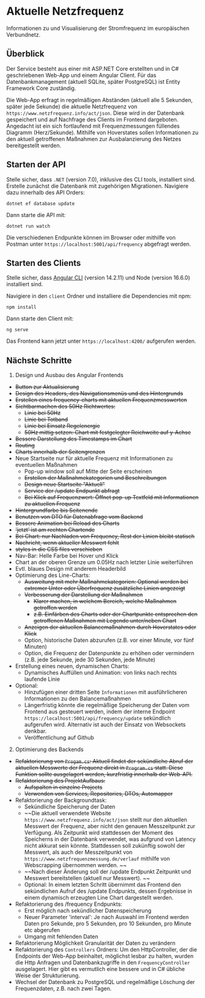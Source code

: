 # Aktuelle Netzfrequenz
Informationen zu und Visualisierung der Stromfrequenz im europäischen Verbundnetz.

## Überblick

Der Service besteht aus einer mit ASP.NET Core erstellten und in C# geschriebenen Web-App und einem Angular Client. Für das Datenbankmanagement (aktuell SQLite, später PostgreSQL) ist Entity Framework Core zuständig.

Die Web-App erfragt in regelmäßigen Abständen (aktuell alle 5 Sekunden, später jede Sekunde) die aktuelle Netzfrequenz von `https://www.netzfrequenz.info/act/json`. Diese wird in der Datenbank gespeichert und auf Nachfrage des Clients im Frontend dargeboten. Angedacht ist ein sich fortlaufend mit Frequenzmessungen füllendes Diagramm (Herz/Sekunde). Mithilfe von Hoverstates sollen Informationen zu den aktuell getroffenen Maßnahmen zur Ausbalanzierung des Netzes bereitgestellt werden.

## Starten der API

Stelle sicher, dass `.NET` (version 7.0), inklusive des CLI tools, installiert sind.
Erstelle zunächst die Datenbank mit zugehörigen Migrationen. Navigiere dazu innerhalb des API Orders:

```
dotnet ef database update
```

Dann starte die API mit:

```
dotnet run watch
```

Die verschiedenen Endpunkte können im Browser oder mithilfe von Postman unter `https://localhost:5001/api/frequency` abgefragt werden.


## Starten des Clients

Stelle sicher, dass [Angular CLI](https://github.com/angular/angular-cli) (version 14.2.11) und Node (version 16.6.0) installiert sind.

Navigiere in den `client` Ordner und installiere die Dependencies mit npm:
```
npm install
```

Dann starte den Client mit:

```
ng serve
```

Das Frontend kann jetzt unter `https://localhost:4200/` aufgerufen werden.


## Nächste Schritte

1. Design und Ausbau des Angular Frontends

- ~~Button zur Aktualisierung~~
- ~~Design des Headers, des Navigationsmenüs und des Hintergrunds~~
- ~~Erstellen eines frequency-charts mit aktuellen Frequenzmesswerten~~
- ~~Sichtbarmachen des 50Hz Richtwertes:~~
    - ~~Linie bei 50Hz~~
    - ~~Linie bei Totband~~
    - ~~Linie bei Einsatz Regelenergie~~
    - ~~50Hz mittig setzen: Chart mit festgelegter Reichweite auf y-Achse~~
- ~~Bessere Darstellung des Timestamps im Chart~~
- ~~Routing~~
- ~~Charts innerhalb der Seitengrenzen~~
- Neue Startseite nur für aktuelle Frequenz mit Informationen zu eventuellen Maßnahmen
    - Pop-up window soll auf Mitte der Seite erscheinen
    - ~~Erstellen der Maßnahmekategorien und Beschreibungen~~
    - ~~Design neue Startseite "Aktuell"~~
    - ~~Service der /update Endpunkt abfragt~~
    - ~~Bei Klick auf Frequenzwert: Öffnet pop-up Textfeld mit Informationen zu aktuellen Frequenz~~
- ~~Hintergrundfarbe bis Seitenende~~
- ~~Benutzen von DTO für Datenabfrage vom Backend~~
- ~~Bessere Animation bei Reload des Charts~~
- ~~'jetzt' ist am rechten Chartende~~
- ~~Bei Chart: nur Nachladen von Frequency, Rest der Linien bleibt statisch~~
- ~~Nachricht, wenn aktueller Messwert fehlt~~
- ~~styles in die CSS files verschieben~~
- Nav-Bar: Helle Farbe bei Hover und Klick
- Chart an der oberen Grenze um 0.05Hz nach letzter Linie weiterführen
- Evtl. blaues Design mit anderem Headerbild
- Optimierung des Line-Charts: 
    - ~~Ausweitung mit mehr Maßnahmekategorien: Optional werden bei extremer Unter oder Überfrequenz zusätzliche Linien angezeigt~~
    - ~~Verbesserung der Darstellung der Maßnahmen~~
        - ~~Klarer machen, in welchem Bereich, welche Maßnahmen getroffen werden~~
        - ~~z.B. Einfärben des Charts oder der Chartpunkte entsprechen den getroffenen Maßnahmen mit Legende unter/neben Chart~~
    - ~~Anzeigen der aktuellen Balancemaßnahmen durch Hoverstates oder Klick~~
    - Option, historische Daten abzurufen (z.B. vor einer Minute, vor fünf Minuten)
    - Option, die Frequenz der Datenpunkte zu erhöhen oder vermindern (z.B. jede Sekunde, jede 30 Sekunden, jede Minute)
- Erstellung eines neuen, dynamischen Charts: 
    - Dynamisches Auffüllen und Animation: von links nach rechts laufende Linie 
- Optional: 
    - Hinzufügen einer dritten Seite `Informationen` mit ausführlicheren Informationen zu den Balancemaßnahmen
    - Längerfristig könnte die regelmäßige Speicherung der Daten vom Frontend aus gesteuert werden, indem der interne Endpoint `https://localhost:5001/api/frequency/update` sekündlich aufgerufen wird. Alternativ ist auch der Einsatz von Websockets denkbar. 
    - Veröffentlichung auf Github

2. Optimierung des Backends

- ~~Refaktorierung von `Progam.cs`: Aktuell findet der sekündliche Abruf der aktuellen Messwerte der Frequenz direkt in `Program.cs` statt. Diese Funktion sollte ausgelagert werden, kurzfristig innerhalb der Web-API.~~
- ~~Refaktorierung des ProjektAufbaus:~~
    - ~~Aufspalten in einzelne Projects~~
    - ~~Verwenden von Services, Repositories, DTOs, Automapper~~
- Refaktorierung der Backgroundtask: 
    - Sekündliche Speicherung der Daten
    - ~~Die aktuell verwendete Website `https://www.netzfrequenz.info/act/json` stellt nur den aktuellen Messwert der Frequenz, aber nicht den genauen Messzeitpunkt zur Verfügung. Als Zeitpunkt wird stattdessen der Moment des Speicherns in der Datenbank verwendet, was aufgrund von Latency nicht akkurat sein könnte. Stattdessen soll zukünftig sowohl der Messwert, als auch der Messzeitpunkt von `https://www.netzfrequenzmessung.de/verlauf` mithilfe von Webscrapping übernommen werden. ~~
    - ~~Nach dieser Änderung soll der /update Endpunkt Zeitpunkt und Messwert bereitstellen (aktuell nur Messwert). ~~
    - Optional: In einem letzten Schritt übernimmt das Frontend den sekündlichen Aufruf des /update Endpunkts, dessen Ergebnisse in einem dynamisch erzeugten Line Chart dargestellt werden.
- Refaktorierung des /frequency Endpunkts:
    - Erst möglich nach sekündlicher Datenspeicherung
    - Neuer Parameter 'interval': Je nach Auswahl im Frontend werden Daten pro Sekunde, pro 5 Sekunden, pro 10 Sekunden, pro Minute etc abgerufen
    - Umgang mit fehlenden Daten
- Refaktorierung Möglichkeit Granularität der Daten zu verändern
- Refaktorierung des `Controllers` Ordners: Um den HttpController, der die Endpoints der Web-App beinhaltet, möglichst lesbar zu halten, wurden die Http Anfragen und Datenbankzugriffe in den `FrequencyController` ausgelagert. Hier gibt es vermutlich eine bessere und in C# übliche Weise der Strukturierung.
- Wechsel der Datenbank zu PostgreSQL und regelmäßige Löschung der Frequenzdaten, z.B. nach zwei Tagen.

